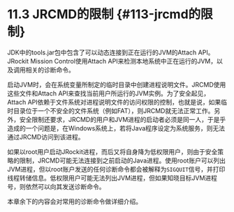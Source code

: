 # 11.3 JRCMD的限制 {#113-jrcmd的限制}

JDK中的tools.jar包中包含了可以动态连接到正在运行的JVM的Attach API。JRockit Mission Control使用Attach API来检测本地系统中正在运行的JVM，以及调用相关的诊断命令。

启动JVM时，会在系统变量所制定的临时目录中创建进程说明文件。JRCMD使用这些文件和Attach API来查找当前用户所运行的JVM实例。为了安全起见，Attach API依赖于文件系统对进程说明文件的访问权限的控制，也就是说，如果临时目录位于一个不安全的文件系统（例如FAT），则JRCMD就无法正常工作。另外，安全限制还要求，JRCMD的用户和JVM进程的启动者必须是同一人，于是乎造成的一个问题是，在Windows系统上，若将Java程序设定为系统服务，则无法通过JRCMD访问到该进程。

如果以root用户启动JRockit进程，而后又将自身降为低权限用户，则由于安全策略的限制，JRCMD可能无法连接到之前启动的Java进程。使用root账户可以列出JVM进程，但以root账户发送的任何诊断命令都会被解释为`SIGQUIT`信号，并打印线程转储信息。低权限用户可能无法列出JVM进程，但如果知晓目标JVM进程号，则依然可以向其发送诊断命令。

本章余下的内容会对常用的诊断命令做详细介绍。

